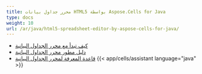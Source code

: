 ```yaml
---
title: محرر جداول بيانات HTML5 بواسطة Aspose.Cells for Java
type: docs
weight: 10
url: /ar/java/html5-spreadsheet-editor-by-aspose-cells-for-java/
---
```


- [كيف تبدأ مع محرر الجداول البيانية](/cells/ar/java/spreadsheet-editor-getting-started/)
- [دليل مطور محرر الجداول البيانية](/cells/ar/java/spreadsheet-editor-developer-guide/)
- [قاعدة المعرفة لمحرر الجداول البيانية](/cells/ar/java/spreadsheet-editor-knowledge-base/)
{{< app/cells/assistant language="java" >}}
